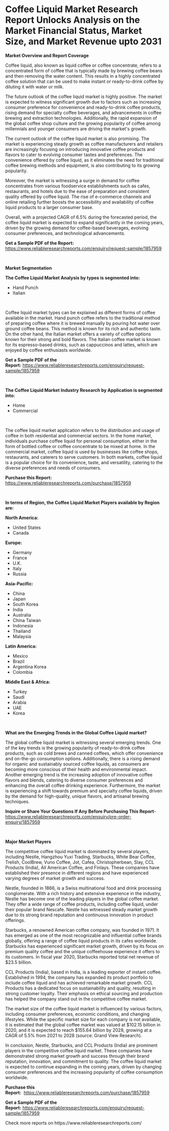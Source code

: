 <p><h1>Coffee Liquid Market Research Report Unlocks Analysis on the Market Financial Status, Market Size, and Market Revenue upto 2031</h1></p><p><strong>Market Overview and Report Coverage</strong></p>
<p><p>Coffee liquid, also known as liquid coffee or coffee concentrate, refers to a concentrated form of coffee that is typically made by brewing coffee beans and then removing the water content. This results in a highly concentrated coffee solution that can be used to make instant or ready-to-drink coffee by diluting it with water or milk.</p><p>The future outlook of the coffee liquid market is highly positive. The market is expected to witness significant growth due to factors such as increasing consumer preference for convenience and ready-to-drink coffee products, rising demand for specialty coffee beverages, and advancements in coffee brewing and extraction technologies. Additionally, the rapid expansion of the global coffee shop culture and the growing popularity of coffee among millennials and younger consumers are driving the market's growth.</p><p>The current outlook of the coffee liquid market is also promising. The market is experiencing steady growth as coffee manufacturers and retailers are increasingly focusing on introducing innovative coffee products and flavors to cater to evolving consumer tastes and preferences. The convenience offered by coffee liquid, as it eliminates the need for traditional coffee brewing methods and equipment, is also contributing to its growing popularity.</p><p>Moreover, the market is witnessing a surge in demand for coffee concentrates from various foodservice establishments such as cafes, restaurants, and hotels due to the ease of preparation and consistent quality offered by coffee liquid. The rise of e-commerce channels and online retailing further boosts the accessibility and availability of coffee liquid products to a larger consumer base.</p><p>Overall, with a projected CAGR of 6.5% during the forecasted period, the coffee liquid market is expected to expand significantly in the coming years, driven by the growing demand for coffee-based beverages, evolving consumer preferences, and technological advancements.</p></p>
<p><strong>Get a Sample PDF of the Report:</strong> <a href="https://www.reliableresearchreports.com/enquiry/request-sample/1857959">https://www.reliableresearchreports.com/enquiry/request-sample/1857959</a></p>
<p>&nbsp;</p>
<p><strong>Market Segmentation</strong></p>
<p><strong>The Coffee Liquid Market Analysis by types is segmented into:</strong></p>
<p><ul><li>Hand Punch</li><li>Italian</li></ul></p>
<p>&nbsp;</p>
<p><p>Coffee liquid market types can be explained as different forms of coffee available in the market. Hand punch coffee refers to the traditional method of preparing coffee where it is brewed manually by pouring hot water over ground coffee beans. This method is known for its rich and authentic taste. On the other hand, the Italian market offers a variety of coffee options known for their strong and bold flavors. The Italian coffee market is known for its espresso-based drinks, such as cappuccinos and lattes, which are enjoyed by coffee enthusiasts worldwide.</p></p>
<p><strong>Get a Sample PDF of the Report:</strong>&nbsp;<a href="https://www.reliableresearchreports.com/enquiry/request-sample/1857959">https://www.reliableresearchreports.com/enquiry/request-sample/1857959</a></p>
<p>&nbsp;</p>
<p><strong>The Coffee Liquid Market Industry Research by Application is segmented into:</strong></p>
<p><ul><li>Home</li><li>Commercial</li></ul></p>
<p>&nbsp;</p>
<p><p>The coffee liquid market application refers to the distribution and usage of coffee in both residential and commercial sectors. In the home market, individuals purchase coffee liquid for personal consumption, either in the form of bottled coffee or coffee concentrate to be mixed at home. In the commercial market, coffee liquid is used by businesses like coffee shops, restaurants, and caterers to serve customers. In both markets, coffee liquid is a popular choice for its convenience, taste, and versatility, catering to the diverse preferences and needs of consumers.</p></p>
<p><strong>Purchase this Report:</strong>&nbsp; <a href="https://www.reliableresearchreports.com/purchase/1857959">https://www.reliableresearchreports.com/purchase/1857959</a></p>
<p>&nbsp;</p>
<p><strong>In terms of Region, the Coffee Liquid Market Players available by Region are:</strong></p>
<p>
    <p> <strong> North America: </strong>
        <ul>
            <li>United States</li>
            <li>Canada</li>
        </ul>
        </p> 
    <p> <strong> Europe: </strong>
        <ul>
            <li>Germany</li>
            <li>France</li>
            <li>U.K.</li>
            <li>Italy</li>
            <li>Russia</li>
        </ul>
        </p> 
    <p> <strong> Asia-Pacific: </strong>
        <ul>
            <li>China</li>
            <li>Japan</li>
            <li>South Korea</li>
            <li>India</li>
            <li>Australia</li>
            <li>China Taiwan</li>
            <li>Indonesia</li>
            <li>Thailand</li>
            <li>Malaysia</li>
        </ul>
        </p> 
    <p> <strong> Latin America: </strong>
        <ul>
            <li>Mexico</li>
            <li>Brazil</li>
            <li>Argentina Korea</li>
            <li>Colombia</li>
        </ul>
        </p> 
    <p> <strong> Middle East & Africa: </strong>
        <ul>
            <li>Turkey</li>
            <li>Saudi</li>
            <li>Arabia</li>
            <li>UAE</li>
            <li>Korea</li>
        </ul>
    </p>
    </p>
<p>&nbsp;</p>
<p><strong>What are the Emerging Trends in the Global Coffee Liquid market?</strong></p>
<p><p>The global coffee liquid market is witnessing several emerging trends. One of the key trends is the growing popularity of ready-to-drink coffee products, such as cold brews and canned coffees, which offer convenience and on-the-go consumption options. Additionally, there is a rising demand for organic and sustainably sourced coffee liquids, as consumers are becoming more conscious of their health and environmental impact. Another emerging trend is the increasing adoption of innovative coffee flavors and blends, catering to diverse consumer preferences and enhancing the overall coffee drinking experience. Furthermore, the market is experiencing a shift towards premium and specialty coffee liquids, driven by the demand for high-quality, unique flavors, and artisanal brewing techniques.</p></p>
<p><strong>Inquire or Share Your Questions If Any Before Purchasing This Report</strong>- <a href="https://www.reliableresearchreports.com/enquiry/pre-order-enquiry/1857959">https://www.reliableresearchreports.com/enquiry/pre-order-enquiry/1857959</a></p>
<p>&nbsp;</p>
<p><strong>Major Market Players</strong></p>
<p><p>The competitive coffee liquid market is dominated by several players, including Nestle, Hangzhou Yuxi Trading, Starbucks, White Bear Coffee, Trelish, CoolBrew, Vuno Coffee, Jot, Cafea, Christopherbean, Slay, CCL Products (India), All American Coffee, and Finlays. These companies have established their presence in different regions and have experienced varying degrees of market growth and success.</p><p>Nestle, founded in 1866, is a Swiss multinational food and drink processing conglomerate. With a rich history and extensive experience in the industry, Nestle has become one of the leading players in the global coffee market. They offer a wide range of coffee products, including coffee liquid, under their popular brand Nescafe. Nestle has witnessed steady market growth due to its strong brand reputation and continuous innovation in product offerings.</p><p>Starbucks, a renowned American coffee company, was founded in 1971. It has emerged as one of the most recognizable and influential coffee brands globally, offering a range of coffee liquid products in its cafes worldwide. Starbucks has experienced significant market growth, driven by its focus on premium quality coffee and the unique coffeehouse experience it offers to its customers. In fiscal year 2020, Starbucks reported total net revenue of $23.5 billion.</p><p>CCL Products (India), based in India, is a leading exporter of instant coffee. Established in 1994, the company has expanded its product portfolio to include coffee liquid and has achieved remarkable market growth. CCL Products has a dedicated focus on sustainability and quality, resulting in strong customer loyalty. Their emphasis on ethical sourcing and production has helped the company stand out in the competitive coffee market.</p><p>The market size of the coffee liquid market is influenced by various factors, including consumer preferences, economic conditions, and changing lifestyles. While the specific market size for each company is not available, it is estimated that the global coffee market was valued at $102.15 billion in 2020, and it is expected to reach $155.64 billion by 2028, growing at a CAGR of 5.5% from 2021 to 2028 (source: Grand View Research).</p><p>In conclusion, Nestle, Starbucks, and CCL Products (India) are prominent players in the competitive coffee liquid market. These companies have demonstrated strong market growth and success through their brand reputation, innovation, and commitment to quality. The coffee liquid market is expected to continue expanding in the coming years, driven by changing consumer preferences and the increasing popularity of coffee consumption worldwide.</p></p>
<p><strong>Purchase this Report:</strong>&nbsp;&nbsp;<a href="https://www.reliableresearchreports.com/purchase/1857959">https://www.reliableresearchreports.com/purchase/1857959</a></p>
<p></p>
<p><strong>Get a Sample PDF of the Report:</strong>&nbsp;<a href="https://www.reliableresearchreports.com/enquiry/request-sample/1857959">https://www.reliableresearchreports.com/enquiry/request-sample/1857959</a></p>
<p>Check more reports on https://www.reliableresearchreports.com/</p>